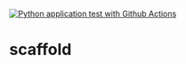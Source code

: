 [![Python application test with Github Actions](https://github.com/josebarrientosq/scaffold/actions/workflows/main.yml/badge.svg)](https://github.com/josebarrientosq/scaffold/actions/workflows/main.yml)

# scaffold
